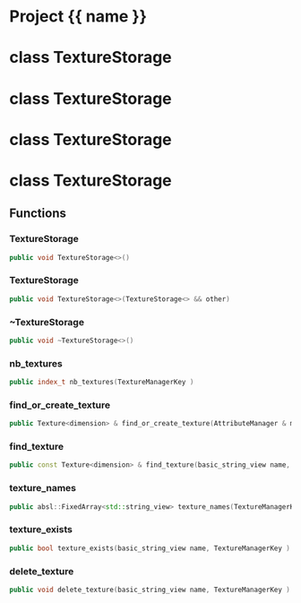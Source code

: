 <script setup>
import {useRoute} from 'vitepress'
const {path} = useRoute()
const tokens = path.split('/')
const words = tokens[2].split('-');
for (let i = 0; i < words.length; i++) {
    words[i] = words[i].charAt(0).toUpperCase() + words[i].slice(1);
    words[i] = words[i].replace('geode', 'Geode')
}
const name = words.join('-');
</script>
# Project {{ name }}

# class TextureStorage


# class TextureStorage


# class TextureStorage


# class TextureStorage


## Functions

### TextureStorage

```cpp
public void TextureStorage<>()
```


### TextureStorage

```cpp
public void TextureStorage<>(TextureStorage<> && other)
```


### ~TextureStorage

```cpp
public void ~TextureStorage<>()
```


### nb_textures

```cpp
public index_t nb_textures(TextureManagerKey )
```


### find_or_create_texture

```cpp
public Texture<dimension> & find_or_create_texture(AttributeManager & manager, basic_string_view name, TextureManagerKey )
```


### find_texture

```cpp
public const Texture<dimension> & find_texture(basic_string_view name, TextureManagerKey )
```


### texture_names

```cpp
public absl::FixedArray<std::string_view> texture_names(TextureManagerKey )
```


### texture_exists

```cpp
public bool texture_exists(basic_string_view name, TextureManagerKey )
```


### delete_texture

```cpp
public void delete_texture(basic_string_view name, TextureManagerKey )
```




